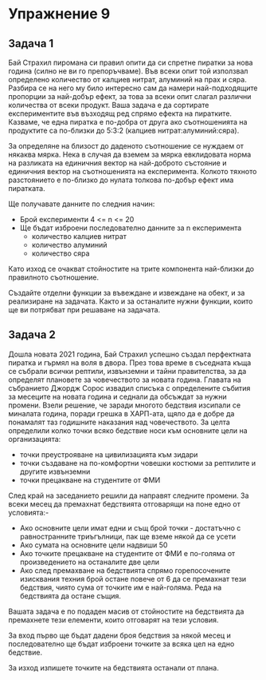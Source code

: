 # Упражнение 9

## Задача 1 

Бай Страхил пиромана си правил опити да си спретне пиратки за нова година (силно не ви го препоръчваме). Във всеки опит той използвал определено количество от калциев нитрат, алуминий на прах и сяра. Разбира се на него му било интересно сам да намери най-подходящите пропорции за най-добър ефект, за това за всеки опит слагал различни количества от всеки продукт. Ваша задача е да сортирате експериментите във  възходящ ред спрямо ефекта на пиратките. Казваме, че една пиратка е по-добра от друга ако съотношенията на продуктите са по-близки до 5:3:2 (калциев нитрат:алуминий:сяра).

За определяне на близост до даденото съотношение се нуждаем от някаква мярка. Нека в случая да вземем за мярка евклидовата норма на разликата на единичния вектор на най-доброто състояние и единичния вектор на съотношенията на експеримента. Колкото тяхното разстоянието е по-близко до нулата толкова по-добър ефект има пиратката.

Ще получавате данните по следния начин:
- Брой експерименти 4 <= n <= 20
- Ще бъдат изброени последователно данните за n експеримента
    - количество калциев нитрат
    - количество алуминий
    - количество сяра

Като изход се очакват стойностите на трите компонента най-близки до правилното съотношение.

Създайте отделни функции за въвеждане и извеждане на обект, и за реализиране на задачата. Както и за останалите нужни функции, които ще ви потрябват при решаване на задачата.

## Задача 2


Дошла новата 2021 година, Бай Страхил успешно създал перфектната пиратка и гърмял на воля в двора. През това време в съседната къща се събрали всички рептили, извънземни и тайни правителства, за да определят плановете за човечеството за новата година. Главата на събранието Джордж Сорос извадил списъка с определените събития за месеците на новата година и седнали да обсъждат за нужни промени. Взели решение, че заради многото бедствия изсипали се миналата година, поради грешка в ХАРП-ата, щяло да е добре да понамалят таз годишните наказания над човечеството. За целта определили колко точки всяко бедствие носи към основните цели на организацията:
- точки преустрояване на цивилизацията към зидари
- точки създаване на по-комфортни човешки костюми за рептилите и другите извънземни
- точки прецакване на студентите от ФМИ

След край на заседанието решили да направят следните промени. За всеки месец да премахнат бедствията отговарящи на поне едно от условията:-
- Ако основните цели имат едни и същ брой точки - достатъчно с равностранните триъгълници, пак ще вземе някой да се усети
- Ако сумата на основните цели надвиши 50
- Ако точките прецакване на студентите от ФМИ е по-голяма от произведението на останалите две цели
- Ако след премахване на бедствията спрямо горепосочените изисквания техния брой остане повече от 6 да се премахнат тези бедствия, чиято сума от точките им е най-голяма. Реда на бедствията да остане същия.

Вашата задача е по подаден масив от стойностите на бедствията да премахнете тези елементи, които отговарят на тези условия. 

За вход първо ще бъдат дадени броя бедствия за някой месец и последователно ще бъдат изброени точките за всяка цел на едно бедствие.

За изход изпишете точките на бедствията останали от плана.
